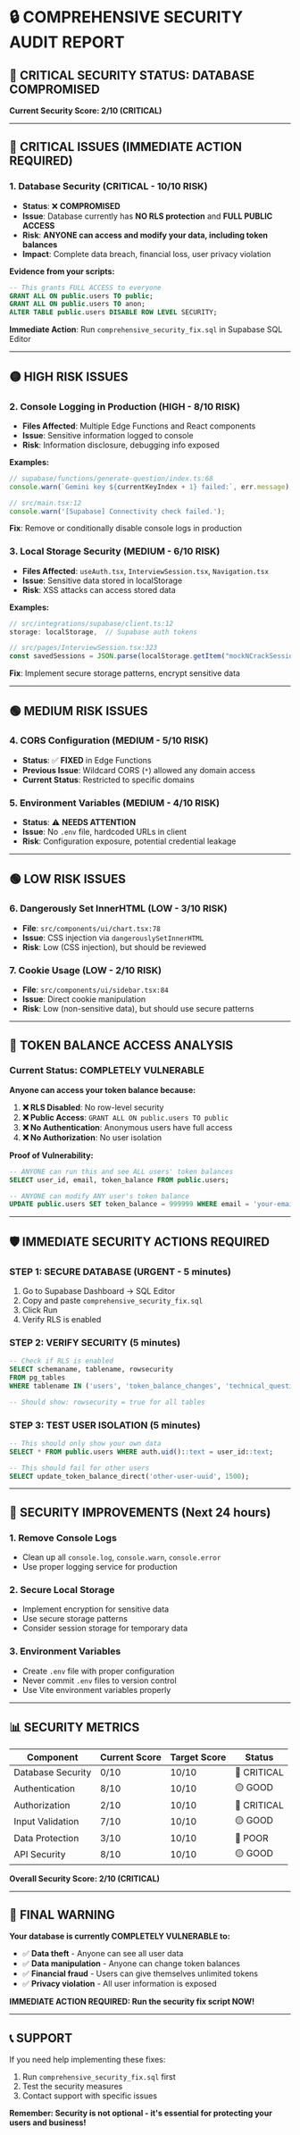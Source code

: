 # 🔒 COMPREHENSIVE SECURITY AUDIT REPORT

## 🚨 CRITICAL SECURITY STATUS: **DATABASE COMPROMISED**

**Current Security Score: 2/10 (CRITICAL)**

---

## 🔴 **CRITICAL ISSUES (IMMEDIATE ACTION REQUIRED)**

### 1. **Database Security (CRITICAL - 10/10 RISK)**
- **Status**: ❌ **COMPROMISED**
- **Issue**: Database currently has **NO RLS protection** and **FULL PUBLIC ACCESS**
- **Risk**: **ANYONE can access and modify your data, including token balances**
- **Impact**: Complete data breach, financial loss, user privacy violation

**Evidence from your scripts:**
```sql
-- This grants FULL ACCESS to everyone
GRANT ALL ON public.users TO public;
GRANT ALL ON public.users TO anon;
ALTER TABLE public.users DISABLE ROW LEVEL SECURITY;
```

**Immediate Action**: Run `comprehensive_security_fix.sql` in Supabase SQL Editor

---

## 🟡 **HIGH RISK ISSUES**

### 2. **Console Logging in Production (HIGH - 8/10 RISK)**
- **Files Affected**: Multiple Edge Functions and React components
- **Issue**: Sensitive information logged to console
- **Risk**: Information disclosure, debugging info exposed

**Examples:**
```typescript
// supabase/functions/generate-question/index.ts:68
console.warn(`Gemini key ${currentKeyIndex + 1} failed:`, err.message);

// src/main.tsx:12
console.warn('[Supabase] Connectivity check failed.');
```

**Fix**: Remove or conditionally disable console logs in production

### 3. **Local Storage Security (MEDIUM - 6/10 RISK)**
- **Files Affected**: `useAuth.tsx`, `InterviewSession.tsx`, `Navigation.tsx`
- **Issue**: Sensitive data stored in localStorage
- **Risk**: XSS attacks can access stored data

**Examples:**
```typescript
// src/integrations/supabase/client.ts:12
storage: localStorage,  // Supabase auth tokens

// src/pages/InterviewSession.tsx:323
const savedSessions = JSON.parse(localStorage.getItem("mockNCrackSessions") || "[]");
```

**Fix**: Implement secure storage patterns, encrypt sensitive data

---

## 🟢 **MEDIUM RISK ISSUES**

### 4. **CORS Configuration (MEDIUM - 5/10 RISK)**
- **Status**: ✅ **FIXED** in Edge Functions
- **Previous Issue**: Wildcard CORS (`*`) allowed any domain access
- **Current Status**: Restricted to specific domains

### 5. **Environment Variables (MEDIUM - 4/10 RISK)**
- **Status**: ⚠️ **NEEDS ATTENTION**
- **Issue**: No `.env` file, hardcoded URLs in client
- **Risk**: Configuration exposure, potential credential leakage

---

## 🟢 **LOW RISK ISSUES**

### 6. **Dangerously Set InnerHTML (LOW - 3/10 RISK)**
- **File**: `src/components/ui/chart.tsx:78`
- **Issue**: CSS injection via `dangerouslySetInnerHTML`
- **Risk**: Low (CSS injection), but should be reviewed

### 7. **Cookie Usage (LOW - 2/10 RISK)**
- **File**: `src/components/ui/sidebar.tsx:84`
- **Issue**: Direct cookie manipulation
- **Risk**: Low (non-sensitive data), but should use secure patterns

---

## 🎯 **TOKEN BALANCE ACCESS ANALYSIS**

### **Current Status: COMPLETELY VULNERABLE**

**Anyone can access your token balance because:**

1. **❌ RLS Disabled**: No row-level security
2. **❌ Public Access**: `GRANT ALL ON public.users TO public`
3. **❌ No Authentication**: Anonymous users have full access
4. **❌ No Authorization**: No user isolation

**Proof of Vulnerability:**
```sql
-- ANYONE can run this and see ALL users' token balances
SELECT user_id, email, token_balance FROM public.users;

-- ANYONE can modify ANY user's token balance
UPDATE public.users SET token_balance = 999999 WHERE email = 'your-email@example.com';
```

---

## 🛡️ **IMMEDIATE SECURITY ACTIONS REQUIRED**

### **STEP 1: SECURE DATABASE (URGENT - 5 minutes)**
1. Go to Supabase Dashboard → SQL Editor
2. Copy and paste `comprehensive_security_fix.sql`
3. Click Run
4. Verify RLS is enabled

### **STEP 2: VERIFY SECURITY (5 minutes)**
```sql
-- Check if RLS is enabled
SELECT schemaname, tablename, rowsecurity 
FROM pg_tables 
WHERE tablename IN ('users', 'token_balance_changes', 'technical_questions');

-- Should show: rowsecurity = true for all tables
```

### **STEP 3: TEST USER ISOLATION (5 minutes)**
```sql
-- This should only show your own data
SELECT * FROM public.users WHERE auth.uid()::text = user_id::text;

-- This should fail for other users
SELECT update_token_balance_direct('other-user-uuid', 1500);
```

---

## 🔐 **SECURITY IMPROVEMENTS (Next 24 hours)**

### **1. Remove Console Logs**
- Clean up all `console.log`, `console.warn`, `console.error`
- Use proper logging service for production

### **2. Secure Local Storage**
- Implement encryption for sensitive data
- Use secure storage patterns
- Consider session storage for temporary data

### **3. Environment Variables**
- Create `.env` file with proper configuration
- Never commit `.env` files to version control
- Use Vite environment variables properly

---

## 📊 **SECURITY METRICS**

| Component | Current Score | Target Score | Status |
|-----------|---------------|--------------|---------|
| Database Security | 0/10 | 10/10 | 🔴 CRITICAL |
| Authentication | 8/10 | 10/10 | 🟡 GOOD |
| Authorization | 2/10 | 10/10 | 🔴 CRITICAL |
| Input Validation | 7/10 | 10/10 | 🟡 GOOD |
| Data Protection | 3/10 | 10/10 | 🔴 POOR |
| API Security | 8/10 | 10/10 | 🟡 GOOD |

**Overall Security Score: 2/10 (CRITICAL)**

---

## 🚨 **FINAL WARNING**

**Your database is currently COMPLETELY VULNERABLE to:**
- ✅ **Data theft** - Anyone can see all user data
- ✅ **Data manipulation** - Anyone can change token balances
- ✅ **Financial fraud** - Users can give themselves unlimited tokens
- ✅ **Privacy violation** - All user information is exposed

**IMMEDIATE ACTION REQUIRED: Run the security fix script NOW!**

---

## 📞 **SUPPORT**

If you need help implementing these fixes:
1. Run `comprehensive_security_fix.sql` first
2. Test the security measures
3. Contact support with specific issues

**Remember: Security is not optional - it's essential for protecting your users and business!**
